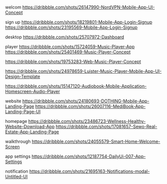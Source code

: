 welcom 
https://dribbble.com/shots/26147990-NordVPN-Mobile-App-UI-Concept

sign up 
https://dribbble.com/shots/18219801-Mobile-App-Login-Signup
https://dribbble.com/shots/23195569-Mobile-App-Login-Signup

desktop 
https://dribbble.com/shots/25707972-Dashboard


player
https://dribbble.com/shots/15724059-Music-Player-App
https://dribbble.com/shots/25401469-Music-Player-Concept

https://dribbble.com/shots/19753283-Web-Music-Player-Concept

https://dribbble.com/shots/24978659-Luister-Music-Player-Mobile-App-UI-Design-Template


https://dribbble.com/shots/15147120-Audiobook-Mobile-Application-Homescreen-Audio-Player

website 
https://dribbble.com/shots/24180693-DOTHING-Mobile-App-Landing-Page
https://dribbble.com/shots/26007116-MediBook-App-Landing-Page-UI

homepage
https://dribbble.com/shots/23486723-Wellness-Healthy-Website-Download-App
https://dribbble.com/shots/17081657-Sewo-Real-Estate-App-Landing-Page

walkthrough 
https://dribbble.com/shots/24055579-Smart-Home-Welcome-Screen


app settings
https://dribbble.com/shots/12187754-DailyUi-007-App-Settings


notification 
https://dribbble.com/shots/21695163-Notifications-modal-Untitled-UI